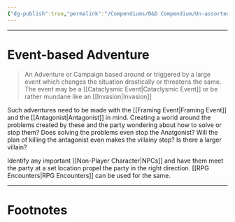 ```yaml
---
{"dg-publish":true,"permalink":"/Compendiums/D&D Compendium/Un-assorted/Event-based Adventure/","tags":["TTRPG"]}
---
```



---
# Event-based Adventure
> An Adventure or Campaign based around or triggered by a large event which changes the situation drastically or threatens the same. The event may be a [[Cataclysmic Event\|Cataclysmic Event]] or be rather mundane like an [[Invasion\|Invasion]]

Such adventures need to be made with the [[Framing Event\|Framing Event]] and the [[Antagonist\|Antagonist]] in mind. 
Creating a world around the problems created by these and the party wondering about how to solve or stop them? Does solving the problems even stop the Anatgonist? Will the plan of killing the antagonist even makes the villainy stop? Is there a larger villain?

Identify any important [[Non-Player Character\|NPCs]] and have them meet the party at a set location propel the party in the right direction. [[RPG Encounters\|RPG Encounters]] can be used for the same. 

---
# Footnotes